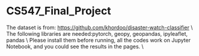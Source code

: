 # CS547_Final_Project
The dataset is from: https://github.com/khordoo/disaster-watch-classifier \\
The following libraries are needed:pytorch, geopy, geopandas, ipyleaflet, pandas \\
Please install them before running, all the codes work on Jupyter Notebook, and you could see the results in the pages. \\

